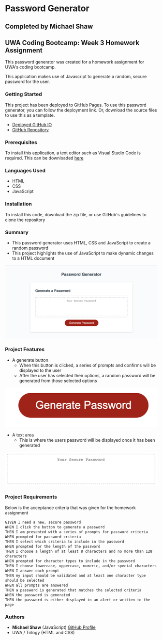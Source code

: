 # Password Generator

## Completed by Michael Shaw 
## UWA Coding Bootcamp: Week 3 Homework Assignment

This password generator was created for a homework assignment for UWA's coding bootcamp.

This application makes use of Javascript to generate a random, secure password for the user. 

### Getting Started

This project has been deployed to GitHub Pages. To use this password generator, you can follow the deployment link. Or, download the source files to use this as a template.

* [Deployed GitHub IO](https://michaelshxw.github.io/03-JavaScript-Password-Generator-Homework-Assignment/)
* [GitHub Repository](https://github.com/michaelshxw/03-JavaScript-Password-Generator-Homework-Assignment)

### Prerequisites
To install this application, a text editor such as Visual Studio Code is required. This can be downloaded [here](https://code.visualstudio.com/download)

### Languages Used
* HTML 
* CSS
* JavaScript

### Installation
To install this code, download the zip file, or use GitHub's guidelines to clone the repository

### Summary
* This password generator uses HTML, CSS and JavaScript to create a random password
* This project highlights the use of JavaScript to make dynamic changes to a HTML document

![](Assets/Images/overview.png)

### Project Features
* A generate button
    * When this button is clicked, a series of prompts and confirms will be displayed to the user
    * After the user has selected their options, a random password will be generated from those selected options

![](Assets/Images/generate-button.png)

* A text area
    * This is where the users password will be displayed once it has been generated 
    
![](Assets/Images/text-area.png)

### Project Requirements 

Below is the acceptance criteria that was given for the homework assignment
```
GIVEN I need a new, secure password
WHEN I click the button to generate a password
THEN I am presented with a series of prompts for password criteria
WHEN prompted for password criteria
THEN I select which criteria to include in the password
WHEN prompted for the length of the password
THEN I choose a length of at least 8 characters and no more than 128 characters
WHEN prompted for character types to include in the password
THEN I choose lowercase, uppercase, numeric, and/or special characters
WHEN I answer each prompt
THEN my input should be validated and at least one character type should be selected
WHEN all prompts are answered
THEN a password is generated that matches the selected criteria
WHEN the password is generated
THEN the password is either displayed in an alert or written to the page
```

### Authors
* **Michael Shaw** (JavaScript) [GitHub Profile](https://github.com/michaelshxw)
* UWA / Trilogy (HTML and CSS)
